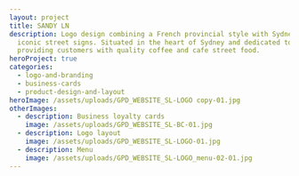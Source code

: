 ```yaml
---
layout: project
title: SANDY LN
description: Logo design combining a French provincial style with Sydney’s
  iconic street signs. Situated in the heart of Sydney and dedicated to
  providing customers with quality coffee and cafe street food.
heroProject: true
categories:
  - logo-and-branding
  - business-cards
  - product-design-and-layout
heroImage: /assets/uploads/GPD_WEBSITE_SL-LOGO copy-01.jpg
otherImages:
  - description: Business loyalty cards
    image: /assets/uploads/GPD_WEBSITE_SL-BC-01.jpg
  - description: Logo layout
    image: /assets/uploads/GPD_WEBSITE_SL-LOGO-01.jpg
  - description: Menu
    image: /assets/uploads/GPD_WEBSITE_SL-LOGO_menu-02-01.jpg
---
```

